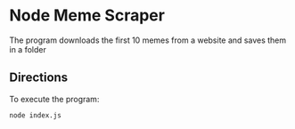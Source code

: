 # Node Meme Scraper

The program downloads the first 10 memes from a website and saves them in a folder

## Directions

To execute the program:

```bash
node index.js
```
